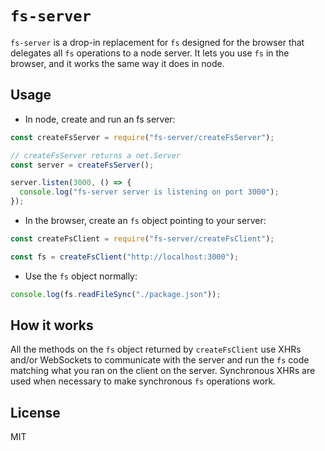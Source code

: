 # `fs-server`

`fs-server` is a drop-in replacement for `fs` designed for the browser that delegates all `fs` operations to a node server. It lets you use `fs` in the browser, and it works the same way it does in node.

## Usage

* In node, create and run an fs server:

```js
const createFsServer = require("fs-server/createFsServer");

// createFsServer returns a net.Server
const server = createFsServer();

server.listen(3000, () => {
  console.log("fs-server server is listening on port 3000");
});
```

* In the browser, create an `fs` object pointing to your server:

```js
const createFsClient = require("fs-server/createFsClient");

const fs = createFsClient("http://localhost:3000");
```

* Use the `fs` object normally:

```js
console.log(fs.readFileSync("./package.json"));
```

## How it works

All the methods on the `fs` object returned by `createFsClient` use XHRs and/or WebSockets to communicate with the server and run the `fs` code matching what you ran on the client on the server. Synchronous XHRs are used when necessary to make synchronous `fs` operations work.

## License

MIT
